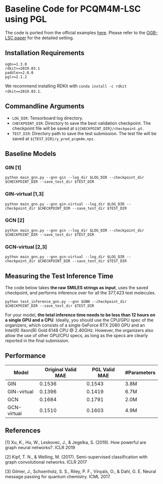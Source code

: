 # Baseline Code for PCQM4M-LSC using PGL

The code is ported from the official examples [here](https://github.com/snap-stanford/ogb/tree/master/examples/lsc/pcqm4m). Please refer to the [OGB-LSC paper](https://arxiv.org/abs/2103.09430) for the detailed setting.

## Installation Requirements

```
ogb>=1.3.0
rdkit>=2019.03.1
paddle>=2.0.0
pgl>=2.1.2
```

We recommend installing RDKit with `conda install -c rdkit rdkit==2019.03.1`.

## Commandline Arguments

- `LOG_DIR`: Tensorboard log directory.
- `CHECKPOINT_DIR`: Directory to save the best validation checkpoint. The checkpoint file will be saved at `${CHECKPOINT_DIR}/checkpoint.pt`.
- `TEST_DIR`: Directory path to save the test submission. The test file will be saved at `${TEST_DIR}/y_pred_pcqm4m.npz`.

## Baseline Models

### GIN [1]

```
python main_gnn.py --gnn gin --log_dir $LOG_DIR --checkpoint_dir $CHECKPOINT_DIR --save_test_dir $TEST_DIR
```

### GIN-virtual [1,3]

```
python main_gnn.py --gnn gin-virtual --log_dir $LOG_DIR --checkpoint_dir $CHECKPOINT_DIR --save_test_dir $TEST_DIR
```

### GCN [2]

```
python main_gnn.py --gnn gcn --log_dir $LOG_DIR --checkpoint_dir $CHECKPOINT_DIR --save_test_dir $TEST_DIR
```

### GCN-virtual [2,3]

```
python main_gnn.py --gnn gcn-virtual --log_dir $LOG_DIR --checkpoint_dir $CHECKPOINT_DIR --save_test_dir $TEST_DIR
```

## Measuring the Test Inference Time

The code below takes **the raw SMILES strings as input**, uses the saved checkpoint, and performs inference over for all the 377,423 test molecules.

```
python test_inference_gnn.py --gnn $GNN --checkpoint_dir $CHECKPOINT_DIR --save_test_dir $TEST_DIR
```

For your model, **the total inference time needs to be less than 12 hours on a single GPU and a CPU**. Ideally, you 
should use the CPU/GPU spec of the organizers, which consists of a single GeForce RTX 2080 GPU and an Intel(R) Xeon(R) 
Gold 6148 CPU @ 2.40GHz. However, the organizers also allow the use of other GPU/CPU specs, as long as the specs are 
clearly reported in the final submission.

## Performance

| Model       | Original Valid MAE | PGL Valid MAE | #Parameters | 
| ----------- | ------------------ | ------------- | ----------- | 
| GIN         | 0.1536             | 0.1543        | 3.8M        | 
| GIN-virtual | 0.1396             | 0.1419        | 6.7M        |
| GCN         | 0.1684             | 0.1791        | 2.0M        |
| GCN-virtual | 0.1510             | 0.1603        | 4.9M        |

## References

[1] Xu, K., Hu, W., Leskovec, J., & Jegelka, S. (2019). How powerful are graph neural networks?. ICLR 2019

[2] Kipf, T. N., & Welling, M. (2017). Semi-supervised classification with graph convolutional networks. ICLR 2017

[3] Gilmer, J., Schoenholz, S. S., Riley, P. F., Vinyals, O., & Dahl, G. E. Neural message passing for quantum chemistry. ICML 2017.
